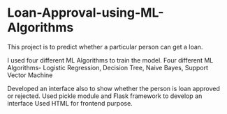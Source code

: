 # Loan-Approval-using-ML-Algorithms

This project is to predict whether a particular person can get a loan.

I used four different ML Algorithms to train the model.
Four different ML Algorithms- Logistic Regression, Decision Tree, Naive Bayes, Support Vector Machine

Developed an interface also to show whether the person is loan approved or rejected.
Used pickle module and Flask framework to develop an interface
Used HTML for frontend purpose.
